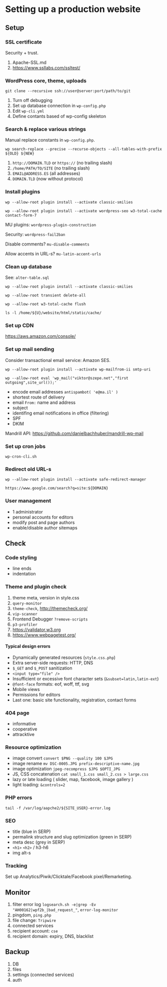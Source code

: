 # Setting up a production website

## Setup

### SSL certificate

Security + trust.

1. Apache-SSL.md
1. https://www.ssllabs.com/ssltest/

### WordPress core, theme, uploads

`git clone --recursive ssh://user@server:port/path/to/git`

1. Turn off debugging
1. Set up database connection in `wp-config.php`
1. Edit `wp-cli.yml`
1. Define contants based of wp-config skeleton

### Search & replace various strings

Manual replace constants in `wp-config.php`.

`wp search-replace --precise --recurse-objects --all-tables-with-prefix ${OLD} ${NEW}`

1. `http://DOMAIN.TLD` or `https://` (no trailing slash)
1. `/home/PATH/TO/SITE` (no trailing slash)
1. `EMAIL@ADDRESS.ES` (all addresses)
1. `DOMAIN.TLD` (now without protocol)

### Install plugins

`wp --allow-root plugin install --activate classic-smilies`

`wp --allow-root plugin install --activate wordpress-seo w3-total-cache contact-form-7`

MU plugins: `wordpress-plugin-construction`

Security: `wordpress-fail2ban`

Disable comments? `mu-disable-comments`

Allow accents in URL-s? `mu-latin-accent-urls`

### Clean up database

See: `alter-table.sql`

`wp --allow-root plugin install --activate classic-smilies`

`wp --allow-root transient delete-all`

`wp --allow-root w3-total-cache flush`

`ls -l /home/${U}/website/html/static/cache/`

### Set up CDN

https://aws.amazon.com/console/

### Set up mail sending

Consider transactional email service: Amazon SES.

`wp --allow-root plugin install --activate wp-mailfrom-ii smtp-uri`

`wp --allow-root eval 'wp_mail("viktor@szepe.net","first outgoing",site_url());'`

- encode email addresses `antispambot( 'e@ma.il' )`
- shortest route of delivery
- email `From:` name and address
- subject
- identifing email notifications in office (filtering)
- SPF
- DKIM

Mandrill API: https://github.com/danielbachhuber/mandrill-wp-mail

### Set up cron jobs

`wp-cron-cli.sh`

### Redirect old URL-s

`wp --allow-root plugin install --activate safe-redirect-manager`

`https://www.google.com/search?q=site:${DOMAIN}`

### User management

- 1 administrator
- personal accounts for editors
- modify post and page authors
- enable/disable author sitemaps

## Check

### Code styling

- line ends
- indentation

### Theme and plugin check

1. theme meta, version in style.css
1. `query-monitor`
1. `theme-check`, http://themecheck.org/
1. `vip-scanner`
1. Frontend Debugger `?remove-scripts`
1. `p3-profiler`
1. https://validator.w3.org
1. https://www.webpagetest.org/

#### Typical design errors

- Dynamically generated resources (`style.css.php`)
- Extra server-side requests: HTTP, DNS
- `$_GET` and `$_POST` sanitization
- `<input type="file" />`
- Insufficient or excessive font character sets (`&subset=latin,latin-ext`)
- `@font-face` formats: eof, woff, ttf, svg
- Mobile views
- Permissions for editors
- Last one: basic site functionality, registration, contact forms

### 404 page

- informative
- cooperative
- attracktive

### Resource optimization

- image convert `convert $PNG --quality 100 $JPG`
- image rename `mv DSC-0005.JPG prefix-descriptive-name.jpg`
- image optimization `jpeg-recompress $JPG $OPTI_JPG`
- JS, CSS concatenation `cat small_1.css small_2.css > large.css`
- lazy or late loading ( slider, map, facebook, image gallery )
- light loading: `&controls=2`

### PHP errors

`tail -f /var/log/aapche2/${SITE_USER}-error.log`

### SEO

- title (blue in SERP)
- permalink structure and slug optimization (green in SERP)
- meta desc (grey in SERP)
- `<h1>` `<h2>` / h3-h6
- img alt-s

### Tracking

Set up Analytics/Piwik/Clicktale/Facebook pixel/Remarketing.

## Monitor

1. filter error log `logsearch.sh -e|grep -Ev "AH00162|wpf2b_|bad_request_"`, `error-log-monitor`
1. pingdom, `ping.php`
1. file change: `Tripwire`
1. connected services
1. recipient account: `cse`
1. recipient domain: expiry, DNS, blacklist

## Backup

1. DB
1. files
1. settings (connected services)
1. auth
